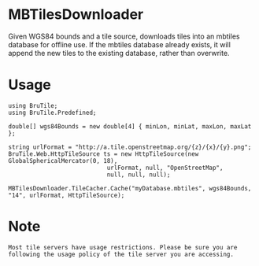 # MBTilesDownloader
Given WGS84 bounds and a tile source, downloads tiles into an mbtiles database for offline use.
If the mbtiles database already exists, it will append the new tiles to the existing database, rather than overwrite.

# Usage

    using BruTile;
    using BruTile.Predefined;

    double[] wgs84Bounds = new double[4] { minLon, minLat, maxLon, maxLat };

    string urlFormat = "http://a.tile.openstreetmap.org/{z}/{x}/{y}.png";
    BruTile.Web.HttpTileSource ts = new HttpTileSource(new GlobalSphericalMercator(0, 18),
                                urlFormat, null, "OpenStreetMap",
                                null, null, null);

    MBTilesDownloader.TileCacher.Cache("myDatabase.mbtiles", wgs84Bounds, "14", urlFormat, HttpTileSource);

# Note

    Most tile servers have usage restrictions. Please be sure you are following the usage policy of the tile server you are accessing.
